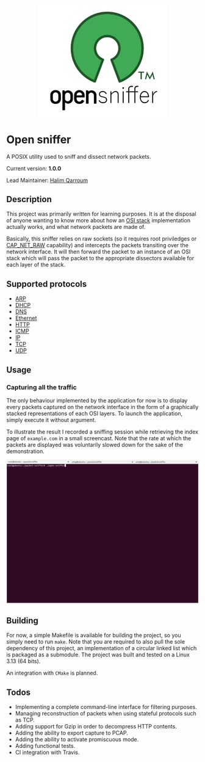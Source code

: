 <p align="center">
 <img width="340" src="open-sniffer.png" />
</p>

# Open sniffer

A POSIX utility used to sniff and dissect network packets.

Current version: **1.0.0**

Lead Maintainer: [Halim Qarroum](mailto:hqm.post@gmail.com)

## Description

This project was primarily written for learning purposes. It is at the disposal of anyone wanting to know more about how an [OSI stack](https://en.wikipedia.org/wiki/OSI_model) implementation actually works, and what network packets are made of.

Basically, this sniffer relies on raw sockets (so it requires root priviledges or [CAP_NET_RAW](https://stackoverflow.com/questions/7860690/using-setcap-in-linux) capability) and intercepts the packets transiting over the network interface. It will then forward the packet to an instance of an OSI stack which will pass the packet to the appropriate dissectors available for each layer of the stack.

## Supported protocols

 - [ARP](https://en.wikipedia.org/wiki/Address_Resolution_Protocol)
 - [DHCP](https://en.wikipedia.org/wiki/Dynamic_Host_Configuration_Protocol)
 - [DNS](https://en.wikipedia.org/wiki/Domain_Name_System)
 - [Ethernet](https://en.wikipedia.org/wiki/Ethernet)
 - [HTTP](https://en.wikipedia.org/wiki/Hypertext_Transfer_Protocol)
 - [ICMP](https://en.wikipedia.org/wiki/Internet_Control_Message_Protocol)
 - [IP](https://en.wikipedia.org/wiki/Internet_Protocol)
 - [TCP](https://en.wikipedia.org/wiki/Transmission_Control_Protocol)
 - [UDP](https://en.wikipedia.org/wiki/User_Datagram_Protocol)

## Usage

### Capturing all the traffic

The only behaviour implemented by the application for now is to display every packets captured on the network interface in the form of a graphically stacked representations of each OSI layers. To launch the application, simply execute it without argument.

To illustrate the result I recorded a sniffing session while retrieving the index page of `example.com` in a small screencast. Note that the rate at which the packets are displayed was voluntarily slowed down for the sake of the demonstration.

![Screencast](screencast.gif)

## Building

For now, a simple Makefile is available for building the project, so you simply need to run `make`. Note that you are required to also pull the sole dependency of this project, an implementation of a circular linked list which is packaged as a submodule. The project was built and tested on a Linux 3.13 (64 bits). 

An integration with `CMake` is planned.

## Todos

 - Implementing a complete command-line interface for filtering purposes.
 - Managing reconstruction of packets when using stateful protocols such as TCP.
 - Adding support for Gzip in order to decompress HTTP contents.
 - Adding the ability to export capture to PCAP.
 - Adding the ability to activate promiscuous mode.
 - Adding functional tests.
 - CI integration with Travis.
